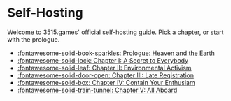 # Self-Hosting

Welcome to 3515.games' official self-hosting guide. Pick a chapter, or start with the prologue.

<div class="grid cards" markdown>

- [:fontawesome-solid-book-sparkles: Prologue: Heaven and the Earth](prologue)
- [:fontawesome-solid-lock: Chapter I: A Secret to Everybody](i)
- [:fontawesome-solid-leaf: Chapter II: Environmental Activism](ii)
- [:fontawesome-solid-door-open: Chapter III: Late Registration](iii)
- [:fontawesome-solid-box: Chapter IV: Contain Your Enthusiam](iv)
- [:fontawesome-solid-train-tunnel: Chapter V: All Aboard](v)

</div>